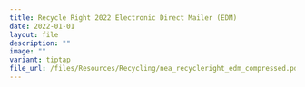 ```yaml
---
title: Recycle Right 2022 Electronic Direct Mailer (EDM)
date: 2022-01-01
layout: file
description: ""
image: ""
variant: tiptap
file_url: /files/Resources/Recycling/nea_recycleright_edm_compressed.pdf
---
```


